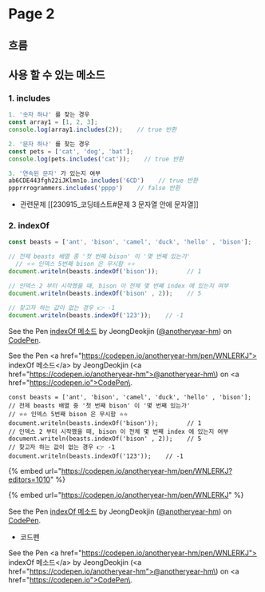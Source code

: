 # Page 2

## 흐름

## 사용 할 수 있는 메소드

### 1. includes

```js
1. '숫자 하나' 를 찾는 경우 
const array1 = [1, 2, 3];
console.log(array1.includes(2));    // true 반환

2. '문자 하나' 를 찾는 경우
const pets = ['cat', 'dog', 'bat'];
console.log(pets.includes('cat'));    // true 반환

3. '연속된 문자' 가 있는지 여부 
ab6CDE443fgh22iJKlmn1o.includes('6CD')    // true 반환
ppprrrogrammers.includes('pppp')    // false 반환

```

* 관련문제 \[\[230915\_코딩테스트#문제 3 문자열 안에 문자열]]

### 2. indexOf

```js
const beasts = ['ant', 'bison', 'camel', 'duck', 'hello' , 'bison'];

// 전제 beasts 배열 중 '첫 번째 bison' 이 '몇 번째 있는가'
  // ⭐⭐ 인덱스 5번째 bison 은 무시함 ⭐⭐
document.writeln(beasts.indexOf('bison'));        // 1

// 인덱스 2 부터 시작했을 때, bison 이 전체 몇 번째 index 에 있는지 여부
document.writeln(beasts.indexOf('bison' , 2));    // 5

// 찾고자 하는 값이 없는 경우 👉 -1
document.writeln(beasts.indexOf('123'));    // -1
```



See the Pen [indexOf 메소드](https://codepen.io/anotheryear-hm/pen/WNLERKJ) by JeongDeokjin ([@anotheryear-hm](https://codepen.io/anotheryear-hm)) on [CodePen](https://codepen.io).

See the Pen \<a href="https://codepen.io/anotheryear-hm/pen/WNLERKJ"> indexOf 메소드\</a> by JeongDeokjin (\<a href="https://codepen.io/anotheryear-hm">@anotheryear-hm\</a>) on \<a href="https://codepen.io">CodePen\</a>.





```
const beasts = ['ant', 'bison', 'camel', 'duck', 'hello' , 'bison'];
// 전제 beasts 배열 중 '첫 번째 bison' 이 '몇 번째 있는가'
// ⭐⭐ 인덱스 5번째 bison 은 무시함 ⭐⭐
document.writeln(beasts.indexOf('bison'));        // 1
// 인덱스 2 부터 시작했을 때, bison 이 전체 몇 번째 index 에 있는지 여부
document.writeln(beasts.indexOf('bison' , 2));    // 5
// 찾고자 하는 값이 없는 경우 👉 -1
document.writeln(beasts.indexOf('123'));    // -1
```



{% embed url="https://codepen.io/anotheryear-hm/pen/WNLERKJ?editors=1010" %}

{% embed url="https://codepen.io/anotheryear-hm/pen/WNLERKJ" %}

See the Pen [indexOf 메소드](https://codepen.io/anotheryear-hm/pen/WNLERKJ) by JeongDeokjin ([@anotheryear-hm](https://codepen.io/anotheryear-hm)) on [CodePen](https://codepen.io).



* 코드펜

See the Pen \<a href="https://codepen.io/anotheryear-hm/pen/WNLERKJ"> indexOf 메소드\</a> by JeongDeokjin (\<a href="https://codepen.io/anotheryear-hm">@anotheryear-hm\</a>) on \<a href="https://codepen.io">CodePen\</a>.
